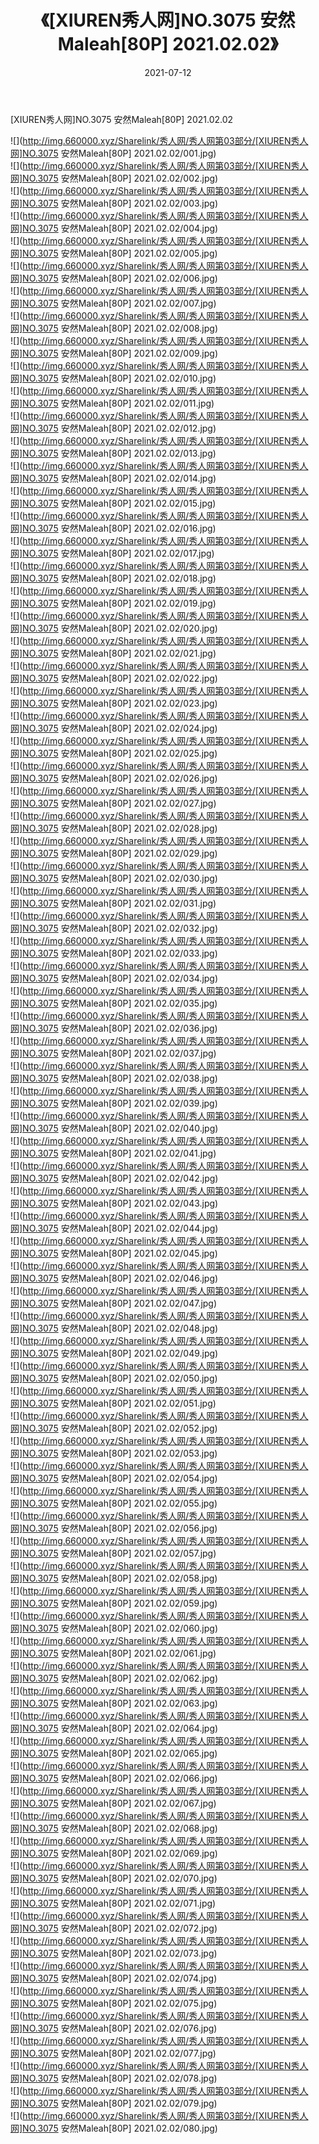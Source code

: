 ﻿---
layout: post
title:  《[XIUREN秀人网]NO.3075 安然Maleah[80P] 2021.02.02》
date:   2021-07-12
img: http://img.660000.xyz/Sharelink/秀人网/秀人网第03部分/[XIUREN秀人网]NO.3075 安然Maleah[80P] 2021.02.02/000.jpg
categories: [美女, 清纯, 唯美]
---

[XIUREN秀人网]NO.3075 安然Maleah[80P] 2021.02.02

  ![](http://img.660000.xyz/Sharelink/秀人网/秀人网第03部分/[XIUREN秀人网]NO.3075 安然Maleah[80P] 2021.02.02/001.jpg) <br> ![](http://img.660000.xyz/Sharelink/秀人网/秀人网第03部分/[XIUREN秀人网]NO.3075 安然Maleah[80P] 2021.02.02/002.jpg) <br> ![](http://img.660000.xyz/Sharelink/秀人网/秀人网第03部分/[XIUREN秀人网]NO.3075 安然Maleah[80P] 2021.02.02/003.jpg) <br> ![](http://img.660000.xyz/Sharelink/秀人网/秀人网第03部分/[XIUREN秀人网]NO.3075 安然Maleah[80P] 2021.02.02/004.jpg) <br> ![](http://img.660000.xyz/Sharelink/秀人网/秀人网第03部分/[XIUREN秀人网]NO.3075 安然Maleah[80P] 2021.02.02/005.jpg) <br> ![](http://img.660000.xyz/Sharelink/秀人网/秀人网第03部分/[XIUREN秀人网]NO.3075 安然Maleah[80P] 2021.02.02/006.jpg) <br> ![](http://img.660000.xyz/Sharelink/秀人网/秀人网第03部分/[XIUREN秀人网]NO.3075 安然Maleah[80P] 2021.02.02/007.jpg) <br> ![](http://img.660000.xyz/Sharelink/秀人网/秀人网第03部分/[XIUREN秀人网]NO.3075 安然Maleah[80P] 2021.02.02/008.jpg) <br> ![](http://img.660000.xyz/Sharelink/秀人网/秀人网第03部分/[XIUREN秀人网]NO.3075 安然Maleah[80P] 2021.02.02/009.jpg) <br> ![](http://img.660000.xyz/Sharelink/秀人网/秀人网第03部分/[XIUREN秀人网]NO.3075 安然Maleah[80P] 2021.02.02/010.jpg) <br> ![](http://img.660000.xyz/Sharelink/秀人网/秀人网第03部分/[XIUREN秀人网]NO.3075 安然Maleah[80P] 2021.02.02/011.jpg) <br> ![](http://img.660000.xyz/Sharelink/秀人网/秀人网第03部分/[XIUREN秀人网]NO.3075 安然Maleah[80P] 2021.02.02/012.jpg) <br> ![](http://img.660000.xyz/Sharelink/秀人网/秀人网第03部分/[XIUREN秀人网]NO.3075 安然Maleah[80P] 2021.02.02/013.jpg) <br> ![](http://img.660000.xyz/Sharelink/秀人网/秀人网第03部分/[XIUREN秀人网]NO.3075 安然Maleah[80P] 2021.02.02/014.jpg) <br> ![](http://img.660000.xyz/Sharelink/秀人网/秀人网第03部分/[XIUREN秀人网]NO.3075 安然Maleah[80P] 2021.02.02/015.jpg) <br> ![](http://img.660000.xyz/Sharelink/秀人网/秀人网第03部分/[XIUREN秀人网]NO.3075 安然Maleah[80P] 2021.02.02/016.jpg) <br> ![](http://img.660000.xyz/Sharelink/秀人网/秀人网第03部分/[XIUREN秀人网]NO.3075 安然Maleah[80P] 2021.02.02/017.jpg) <br> ![](http://img.660000.xyz/Sharelink/秀人网/秀人网第03部分/[XIUREN秀人网]NO.3075 安然Maleah[80P] 2021.02.02/018.jpg) <br> ![](http://img.660000.xyz/Sharelink/秀人网/秀人网第03部分/[XIUREN秀人网]NO.3075 安然Maleah[80P] 2021.02.02/019.jpg) <br> ![](http://img.660000.xyz/Sharelink/秀人网/秀人网第03部分/[XIUREN秀人网]NO.3075 安然Maleah[80P] 2021.02.02/020.jpg) <br> ![](http://img.660000.xyz/Sharelink/秀人网/秀人网第03部分/[XIUREN秀人网]NO.3075 安然Maleah[80P] 2021.02.02/021.jpg) <br> ![](http://img.660000.xyz/Sharelink/秀人网/秀人网第03部分/[XIUREN秀人网]NO.3075 安然Maleah[80P] 2021.02.02/022.jpg) <br> ![](http://img.660000.xyz/Sharelink/秀人网/秀人网第03部分/[XIUREN秀人网]NO.3075 安然Maleah[80P] 2021.02.02/023.jpg) <br> ![](http://img.660000.xyz/Sharelink/秀人网/秀人网第03部分/[XIUREN秀人网]NO.3075 安然Maleah[80P] 2021.02.02/024.jpg) <br> ![](http://img.660000.xyz/Sharelink/秀人网/秀人网第03部分/[XIUREN秀人网]NO.3075 安然Maleah[80P] 2021.02.02/025.jpg) <br> ![](http://img.660000.xyz/Sharelink/秀人网/秀人网第03部分/[XIUREN秀人网]NO.3075 安然Maleah[80P] 2021.02.02/026.jpg) <br> ![](http://img.660000.xyz/Sharelink/秀人网/秀人网第03部分/[XIUREN秀人网]NO.3075 安然Maleah[80P] 2021.02.02/027.jpg) <br> ![](http://img.660000.xyz/Sharelink/秀人网/秀人网第03部分/[XIUREN秀人网]NO.3075 安然Maleah[80P] 2021.02.02/028.jpg) <br> ![](http://img.660000.xyz/Sharelink/秀人网/秀人网第03部分/[XIUREN秀人网]NO.3075 安然Maleah[80P] 2021.02.02/029.jpg) <br> ![](http://img.660000.xyz/Sharelink/秀人网/秀人网第03部分/[XIUREN秀人网]NO.3075 安然Maleah[80P] 2021.02.02/030.jpg) <br> ![](http://img.660000.xyz/Sharelink/秀人网/秀人网第03部分/[XIUREN秀人网]NO.3075 安然Maleah[80P] 2021.02.02/031.jpg) <br> ![](http://img.660000.xyz/Sharelink/秀人网/秀人网第03部分/[XIUREN秀人网]NO.3075 安然Maleah[80P] 2021.02.02/032.jpg) <br> ![](http://img.660000.xyz/Sharelink/秀人网/秀人网第03部分/[XIUREN秀人网]NO.3075 安然Maleah[80P] 2021.02.02/033.jpg) <br> ![](http://img.660000.xyz/Sharelink/秀人网/秀人网第03部分/[XIUREN秀人网]NO.3075 安然Maleah[80P] 2021.02.02/034.jpg) <br> ![](http://img.660000.xyz/Sharelink/秀人网/秀人网第03部分/[XIUREN秀人网]NO.3075 安然Maleah[80P] 2021.02.02/035.jpg) <br> ![](http://img.660000.xyz/Sharelink/秀人网/秀人网第03部分/[XIUREN秀人网]NO.3075 安然Maleah[80P] 2021.02.02/036.jpg) <br> ![](http://img.660000.xyz/Sharelink/秀人网/秀人网第03部分/[XIUREN秀人网]NO.3075 安然Maleah[80P] 2021.02.02/037.jpg) <br> ![](http://img.660000.xyz/Sharelink/秀人网/秀人网第03部分/[XIUREN秀人网]NO.3075 安然Maleah[80P] 2021.02.02/038.jpg) <br> ![](http://img.660000.xyz/Sharelink/秀人网/秀人网第03部分/[XIUREN秀人网]NO.3075 安然Maleah[80P] 2021.02.02/039.jpg) <br> ![](http://img.660000.xyz/Sharelink/秀人网/秀人网第03部分/[XIUREN秀人网]NO.3075 安然Maleah[80P] 2021.02.02/040.jpg) <br> ![](http://img.660000.xyz/Sharelink/秀人网/秀人网第03部分/[XIUREN秀人网]NO.3075 安然Maleah[80P] 2021.02.02/041.jpg) <br> ![](http://img.660000.xyz/Sharelink/秀人网/秀人网第03部分/[XIUREN秀人网]NO.3075 安然Maleah[80P] 2021.02.02/042.jpg) <br> ![](http://img.660000.xyz/Sharelink/秀人网/秀人网第03部分/[XIUREN秀人网]NO.3075 安然Maleah[80P] 2021.02.02/043.jpg) <br> ![](http://img.660000.xyz/Sharelink/秀人网/秀人网第03部分/[XIUREN秀人网]NO.3075 安然Maleah[80P] 2021.02.02/044.jpg) <br> ![](http://img.660000.xyz/Sharelink/秀人网/秀人网第03部分/[XIUREN秀人网]NO.3075 安然Maleah[80P] 2021.02.02/045.jpg) <br> ![](http://img.660000.xyz/Sharelink/秀人网/秀人网第03部分/[XIUREN秀人网]NO.3075 安然Maleah[80P] 2021.02.02/046.jpg) <br> ![](http://img.660000.xyz/Sharelink/秀人网/秀人网第03部分/[XIUREN秀人网]NO.3075 安然Maleah[80P] 2021.02.02/047.jpg) <br> ![](http://img.660000.xyz/Sharelink/秀人网/秀人网第03部分/[XIUREN秀人网]NO.3075 安然Maleah[80P] 2021.02.02/048.jpg) <br> ![](http://img.660000.xyz/Sharelink/秀人网/秀人网第03部分/[XIUREN秀人网]NO.3075 安然Maleah[80P] 2021.02.02/049.jpg) <br> ![](http://img.660000.xyz/Sharelink/秀人网/秀人网第03部分/[XIUREN秀人网]NO.3075 安然Maleah[80P] 2021.02.02/050.jpg) <br> ![](http://img.660000.xyz/Sharelink/秀人网/秀人网第03部分/[XIUREN秀人网]NO.3075 安然Maleah[80P] 2021.02.02/051.jpg) <br> ![](http://img.660000.xyz/Sharelink/秀人网/秀人网第03部分/[XIUREN秀人网]NO.3075 安然Maleah[80P] 2021.02.02/052.jpg) <br> ![](http://img.660000.xyz/Sharelink/秀人网/秀人网第03部分/[XIUREN秀人网]NO.3075 安然Maleah[80P] 2021.02.02/053.jpg) <br> ![](http://img.660000.xyz/Sharelink/秀人网/秀人网第03部分/[XIUREN秀人网]NO.3075 安然Maleah[80P] 2021.02.02/054.jpg) <br> ![](http://img.660000.xyz/Sharelink/秀人网/秀人网第03部分/[XIUREN秀人网]NO.3075 安然Maleah[80P] 2021.02.02/055.jpg) <br> ![](http://img.660000.xyz/Sharelink/秀人网/秀人网第03部分/[XIUREN秀人网]NO.3075 安然Maleah[80P] 2021.02.02/056.jpg) <br> ![](http://img.660000.xyz/Sharelink/秀人网/秀人网第03部分/[XIUREN秀人网]NO.3075 安然Maleah[80P] 2021.02.02/057.jpg) <br> ![](http://img.660000.xyz/Sharelink/秀人网/秀人网第03部分/[XIUREN秀人网]NO.3075 安然Maleah[80P] 2021.02.02/058.jpg) <br> ![](http://img.660000.xyz/Sharelink/秀人网/秀人网第03部分/[XIUREN秀人网]NO.3075 安然Maleah[80P] 2021.02.02/059.jpg) <br> ![](http://img.660000.xyz/Sharelink/秀人网/秀人网第03部分/[XIUREN秀人网]NO.3075 安然Maleah[80P] 2021.02.02/060.jpg) <br> ![](http://img.660000.xyz/Sharelink/秀人网/秀人网第03部分/[XIUREN秀人网]NO.3075 安然Maleah[80P] 2021.02.02/061.jpg) <br> ![](http://img.660000.xyz/Sharelink/秀人网/秀人网第03部分/[XIUREN秀人网]NO.3075 安然Maleah[80P] 2021.02.02/062.jpg) <br> ![](http://img.660000.xyz/Sharelink/秀人网/秀人网第03部分/[XIUREN秀人网]NO.3075 安然Maleah[80P] 2021.02.02/063.jpg) <br> ![](http://img.660000.xyz/Sharelink/秀人网/秀人网第03部分/[XIUREN秀人网]NO.3075 安然Maleah[80P] 2021.02.02/064.jpg) <br> ![](http://img.660000.xyz/Sharelink/秀人网/秀人网第03部分/[XIUREN秀人网]NO.3075 安然Maleah[80P] 2021.02.02/065.jpg) <br> ![](http://img.660000.xyz/Sharelink/秀人网/秀人网第03部分/[XIUREN秀人网]NO.3075 安然Maleah[80P] 2021.02.02/066.jpg) <br> ![](http://img.660000.xyz/Sharelink/秀人网/秀人网第03部分/[XIUREN秀人网]NO.3075 安然Maleah[80P] 2021.02.02/067.jpg) <br> ![](http://img.660000.xyz/Sharelink/秀人网/秀人网第03部分/[XIUREN秀人网]NO.3075 安然Maleah[80P] 2021.02.02/068.jpg) <br> ![](http://img.660000.xyz/Sharelink/秀人网/秀人网第03部分/[XIUREN秀人网]NO.3075 安然Maleah[80P] 2021.02.02/069.jpg) <br> ![](http://img.660000.xyz/Sharelink/秀人网/秀人网第03部分/[XIUREN秀人网]NO.3075 安然Maleah[80P] 2021.02.02/070.jpg) <br> ![](http://img.660000.xyz/Sharelink/秀人网/秀人网第03部分/[XIUREN秀人网]NO.3075 安然Maleah[80P] 2021.02.02/071.jpg) <br> ![](http://img.660000.xyz/Sharelink/秀人网/秀人网第03部分/[XIUREN秀人网]NO.3075 安然Maleah[80P] 2021.02.02/072.jpg) <br> ![](http://img.660000.xyz/Sharelink/秀人网/秀人网第03部分/[XIUREN秀人网]NO.3075 安然Maleah[80P] 2021.02.02/073.jpg) <br> ![](http://img.660000.xyz/Sharelink/秀人网/秀人网第03部分/[XIUREN秀人网]NO.3075 安然Maleah[80P] 2021.02.02/074.jpg) <br> ![](http://img.660000.xyz/Sharelink/秀人网/秀人网第03部分/[XIUREN秀人网]NO.3075 安然Maleah[80P] 2021.02.02/075.jpg) <br> ![](http://img.660000.xyz/Sharelink/秀人网/秀人网第03部分/[XIUREN秀人网]NO.3075 安然Maleah[80P] 2021.02.02/076.jpg) <br> ![](http://img.660000.xyz/Sharelink/秀人网/秀人网第03部分/[XIUREN秀人网]NO.3075 安然Maleah[80P] 2021.02.02/077.jpg) <br> ![](http://img.660000.xyz/Sharelink/秀人网/秀人网第03部分/[XIUREN秀人网]NO.3075 安然Maleah[80P] 2021.02.02/078.jpg) <br> ![](http://img.660000.xyz/Sharelink/秀人网/秀人网第03部分/[XIUREN秀人网]NO.3075 安然Maleah[80P] 2021.02.02/079.jpg) <br> ![](http://img.660000.xyz/Sharelink/秀人网/秀人网第03部分/[XIUREN秀人网]NO.3075 安然Maleah[80P] 2021.02.02/080.jpg) <br>